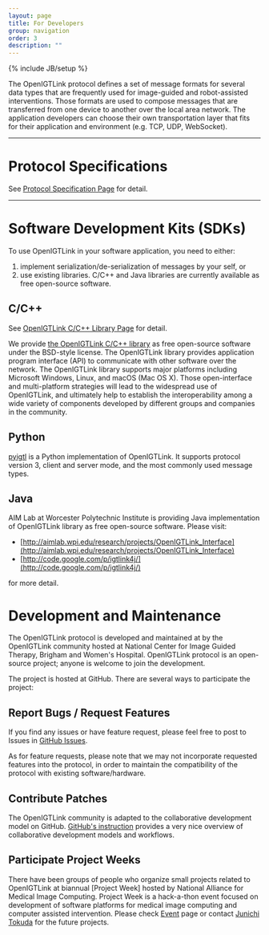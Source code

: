 ```yaml
---
layout: page
title: For Developers
group: navigation
order: 3
description: ""
---
```

{% include JB/setup %}


The OpenIGTLink protocol defines a set of message formats for several data types
that are frequently used for image-guided and robot-assisted interventions.
Those formats are used to compose messages that are transferred from one device
to another over the local area network. The application developers can choose
their own transportation layer that fits for their application and environment
(e.g. TCP, UDP, WebSocket).


--------------------------------------------------------------------------------

Protocol Specifications
=======================

See [Protocol Specification Page](spec) for detail.


--------------------------------------------------------------------------------

Software Development Kits (SDKs)
================================

To use OpenIGTLink in your software application, you need to either:
1) implement serialization/de-serialization of messages by your self, or
2) use existing libraries. C/C++ and Java libraries are currently available
as free open-source software.


C/C++
-----

See [OpenIGTLink C/C++ Library Page](cpplib) for detail.

We provide [the OpenIGTLink C/C++ library](cpplib)
as free open-source software under the BSD-style license. The OpenIGTLink library
provides application program interface (API) to communicate with other software
over the network. The OpenIGTLink library supports major platforms including
Microsoft Windows, Linux, and macOS (Mac OS X). Those open-interface and 
multi-platform strategies will lead to the widespread use of OpenIGTLink, and
ultimately help to establish the interoperability among a wide variety of
components developed by different groups and companies in the community.

Python
------

[pyigtl](https://pypi.org/project/pyigtl/) is a Python implementation of OpenIGTLink. It supports protocol version 3, client and server mode, and the most commonly used message types.

Java
----

AIM Lab at Worcester Polytechnic Institute is providing Java implementation of
OpenIGTLink library as free open-source software. Please visit:

* [http://aimlab.wpi.edu/research/projects/OpenIGTLink_Interface](http://aimlab.wpi.edu/research/projects/OpenIGTLink_Interface)
* [http://code.google.com/p/igtlink4j/](http://code.google.com/p/igtlink4j/)

for more detail.

Development and Maintenance
===========================

The OpenIGTLink protocol is developed and maintained at by the OpenIGTLink
community hosted at National Center for Image Guided Therapy, Brigham and Women's Hospital.
OpenIGTLink protocol is an open-source project; anyone is welcome to join the development.

The project is hosted at GitHub. There are several ways to participate the project:

Report Bugs / Request Features
------------------------------

If you find any issues or have feature request, please feel free to post to Issues in
[GitHub Issues](https://github.com/openigtlink/OpenIGTLink/issues).

As for feature requests, please note that we may not incorporate requested features
into the protocol, in order to maintain the compatibility of the protocol
with existing software/hardware. 

Contribute Patches
------------------

The OpenIGTLink community is adapted to the collaborative development model on GitHub.
[GitHub's instruction](https://help.github.com/articles/about-collaborative-development-models/)
provides a very nice overview of collaborative development models and workflows.

Participate Project Weeks
-------------------------

There have been groups of people who organize small projects related to OpenIGTLink
at biannual [Project Week] hosted by National Alliance for Medical Image Computing.
Project Week is a hack-a-thon event focused on development of software platforms for
medical image computing and computer assisted intervention. Please check [Event](/events/)
page or contact [Junichi Tokuda](http://www.spl.harvard.edu/pages/People/tokuda) for the future projects.





